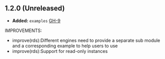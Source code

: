 
## 1.2.0 (Unreleased)

- **Added:** `examples` [GH-9](https://github.com/terraform-alicloud-modules/terraform-alicloud-rds/pull/9)

IMPROVEMENTS:

- improve(rds):Different engines need to provide a separate sub module and a corresponding example to help users to use
- improve(rds):Support for read-only instances